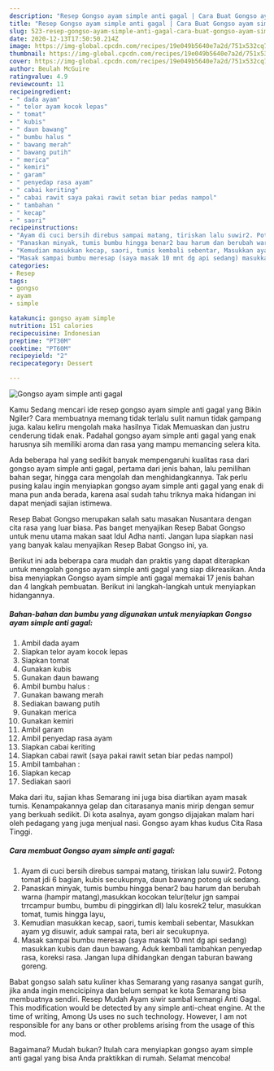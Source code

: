 ```yaml
---
description: "Resep Gongso ayam simple anti gagal | Cara Buat Gongso ayam simple anti gagal Yang Bisa Manjain Lidah"
title: "Resep Gongso ayam simple anti gagal | Cara Buat Gongso ayam simple anti gagal Yang Bisa Manjain Lidah"
slug: 523-resep-gongso-ayam-simple-anti-gagal-cara-buat-gongso-ayam-simple-anti-gagal-yang-bisa-manjain-lidah
date: 2020-12-13T17:50:50.214Z
image: https://img-global.cpcdn.com/recipes/19e049b5640e7a2d/751x532cq70/gongso-ayam-simple-anti-gagal-foto-resep-utama.jpg
thumbnail: https://img-global.cpcdn.com/recipes/19e049b5640e7a2d/751x532cq70/gongso-ayam-simple-anti-gagal-foto-resep-utama.jpg
cover: https://img-global.cpcdn.com/recipes/19e049b5640e7a2d/751x532cq70/gongso-ayam-simple-anti-gagal-foto-resep-utama.jpg
author: Beulah McGuire
ratingvalue: 4.9
reviewcount: 11
recipeingredient:
- " dada ayam"
- " telor ayam kocok lepas"
- " tomat"
- " kubis"
- " daun bawang"
- " bumbu halus "
- " bawang merah"
- " bawang putih"
- " merica"
- " kemiri"
- " garam"
- " penyedap rasa ayam"
- " cabai keriting"
- " cabai rawit saya pakai rawit setan biar pedas nampol"
- " tambahan "
- " kecap"
- " saori"
recipeinstructions:
- "Ayam di cuci bersih direbus sampai matang, tiriskan lalu suwir2. Potong tomat jdi 6 bagian, kubis secukupnya, daun bawang potong uk sedang."
- "Panaskan minyak, tumis bumbu hingga benar2 bau harum dan berubah warna (hampir matang),masukkan kocokan telur(telur jgn sampai trrcampur bumbu, bumbu di pinggirkan dl) lalu kosrek2 telur, masukkan tomat, tumis hingga layu,"
- "Kemudian masukkan kecap, saori, tumis kembali sebentar, Masukkan ayam yg disuwir, aduk sampai rata, beri air secukupnya."
- "Masak sampai bumbu meresap (saya masak 10 mnt dg api sedang) masukkan kubis dan daun bawang. Aduk kembali tambahkan penyedap rasa, koreksi rasa. Jangan lupa dihidangkan dengan taburan bawang goreng."
categories:
- Resep
tags:
- gongso
- ayam
- simple

katakunci: gongso ayam simple 
nutrition: 151 calories
recipecuisine: Indonesian
preptime: "PT30M"
cooktime: "PT60M"
recipeyield: "2"
recipecategory: Dessert

---
```



![Gongso ayam simple anti gagal](https://img-global.cpcdn.com/recipes/19e049b5640e7a2d/751x532cq70/gongso-ayam-simple-anti-gagal-foto-resep-utama.jpg)

Kamu Sedang mencari ide resep gongso ayam simple anti gagal yang Bikin Ngiler? Cara membuatnya memang tidak terlalu sulit namun tidak gampang juga. kalau keliru mengolah maka hasilnya Tidak Memuaskan dan justru cenderung tidak enak. Padahal gongso ayam simple anti gagal yang enak harusnya sih memiliki aroma dan rasa yang mampu memancing selera kita.

Ada beberapa hal yang sedikit banyak mempengaruhi kualitas rasa dari gongso ayam simple anti gagal, pertama dari jenis bahan, lalu pemilihan bahan segar, hingga cara mengolah dan menghidangkannya. Tak perlu pusing kalau ingin menyiapkan gongso ayam simple anti gagal yang enak di mana pun anda berada, karena asal sudah tahu triknya maka hidangan ini dapat menjadi sajian istimewa.

Resep Babat Gongso merupakan salah satu masakan Nusantara dengan cita rasa yang luar biasa. Pas banget menyajikan Resep Babat Gongso untuk menu utama makan saat Idul Adha nanti. Jangan lupa siapkan nasi yang banyak kalau menyajikan Resep Babat Gongso ini, ya.


Berikut ini ada beberapa cara mudah dan praktis yang dapat diterapkan untuk mengolah gongso ayam simple anti gagal yang siap dikreasikan. Anda bisa menyiapkan Gongso ayam simple anti gagal memakai 17 jenis bahan dan 4 langkah pembuatan. Berikut ini langkah-langkah untuk menyiapkan hidangannya.

<!--inarticleads1-->

##### Bahan-bahan dan bumbu yang digunakan untuk menyiapkan Gongso ayam simple anti gagal:

1. Ambil  dada ayam
1. Siapkan  telor ayam kocok lepas
1. Siapkan  tomat
1. Gunakan  kubis
1. Gunakan  daun bawang
1. Ambil  bumbu halus :
1. Gunakan  bawang merah
1. Sediakan  bawang putih
1. Gunakan  merica
1. Gunakan  kemiri
1. Ambil  garam
1. Ambil  penyedap rasa ayam
1. Siapkan  cabai keriting
1. Siapkan  cabai rawit (saya pakai rawit setan biar pedas nampol)
1. Ambil  tambahan :
1. Siapkan  kecap
1. Sediakan  saori


Maka dari itu, sajian khas Semarang ini juga bisa diartikan ayam masak tumis. Kenampakannya gelap dan citarasanya manis mirip dengan semur yang berkuah sedikit. Di kota asalnya, ayam gongso dijajakan malam hari oleh pedagang yang juga menjual nasi. Gongso ayam khas kudus Cita Rasa Tinggi. 

<!--inarticleads2-->

##### Cara membuat Gongso ayam simple anti gagal:

1. Ayam di cuci bersih direbus sampai matang, tiriskan lalu suwir2. Potong tomat jdi 6 bagian, kubis secukupnya, daun bawang potong uk sedang.
1. Panaskan minyak, tumis bumbu hingga benar2 bau harum dan berubah warna (hampir matang),masukkan kocokan telur(telur jgn sampai trrcampur bumbu, bumbu di pinggirkan dl) lalu kosrek2 telur, masukkan tomat, tumis hingga layu,
1. Kemudian masukkan kecap, saori, tumis kembali sebentar, Masukkan ayam yg disuwir, aduk sampai rata, beri air secukupnya.
1. Masak sampai bumbu meresap (saya masak 10 mnt dg api sedang) masukkan kubis dan daun bawang. Aduk kembali tambahkan penyedap rasa, koreksi rasa. Jangan lupa dihidangkan dengan taburan bawang goreng.


Babat gongso salah satu kuliner khas Semarang yang rasanya sangat gurih, jika anda ingin mencicipinya dan belum sempat ke kota Semarang bisa membuatnya sendiri. Resep Mudah Ayam siwir sambal kemangi Anti Gagal. This modification would be detected by any simple anti-cheat engine. At the time of writing, Among Us uses no such technology. However, I am not responsible for any bans or other problems arising from the usage of this mod. 

Bagaimana? Mudah bukan? Itulah cara menyiapkan gongso ayam simple anti gagal yang bisa Anda praktikkan di rumah. Selamat mencoba!

